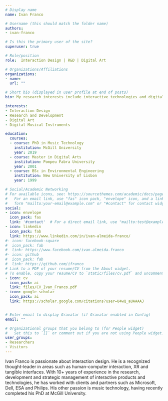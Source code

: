 ```yaml
---
# Display name
name: Ivan Franco

# Username (this should match the folder name)
authors:
- ivan-franco

# Is this the primary user of the site?
superuser: true

# Role/position
role:  Interaction Design | R&D | Digital Art

# Organizations/Affiliations
organizations:
- name:
  url: ""

# Short bio (displayed in user profile at end of posts)
bio: My research interests include interactive technologies and digital art.

interests:
- Interaction Design
- Research and Development
- Digital Art
- Digital Musical Instruments

education:
  courses:
  - course: PhD in Music Technology
    institution: McGill University
    year: 2019
  - course: Master in Digital Arts
    institution: Pompeu Fabra University
    year: 2001
  - course: BSc in Environmental Engineering
    institution: New University of Lisbon
    year: 1999

# Social/Academic Networking
# For available icons, see: https://sourcethemes.com/academic/docs/page-builder/#icons
#   For an email link, use "fas" icon pack, "envelope" icon, and a link in the
#   form "mailto:your-email@example.com" or "#contact" for contact widget.
social:
- icon: envelope
  icon_pack: fas
  link: '#contact'  # For a direct email link, use "mailto:test@example.org".
- icon: linkedin
  icon_pack: fab
  link: https://www.linkedin.com/in/ivan-almeida-franco/
#- icon: facebook-square
#  icon_pack: fab
#  link: https://www.facebook.com/ivan.almeida.franco
#- icon: github
#  icon_pack: fab
#  link: https://github.com/ifranco
# Link to a PDF of your resume/CV from the About widget.
# To enable, copy your resume/CV to `static/files/cv.pdf` and uncomment the lines below.
- icon: cv
  icon_pack: ai
  link: files/CV_Ivan_Franco.pdf
- icon: google-scholar
  icon_pack: ai
  link: https://scholar.google.com/citations?user=U4wQ_aUAAAAJ


# Enter email to display Gravatar (if Gravatar enabled in Config)
email: ""

# Organizational groups that you belong to (for People widget)
#   Set this to `[]` or comment out if you are not using People widget.
user_groups:
- Researchers
- Visitors
---
```


Ivan Franco is passionate about interaction design. He is a recognized thought-leader in areas such as human-computer interaction, XR and tangible interfaces. With 10+ years of experience in the research, development and strategic management of interactive products and technologies, he has worked with clients and partners such as Microsoft, Dell, ESA and Philips. His other passion is music technology, having recently completed his PhD at McGill University.
